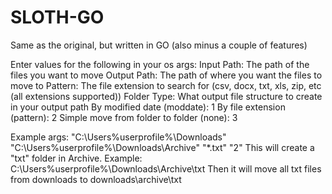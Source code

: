 # SLOTH-GO
Same as the original, but written in GO (also minus a couple of features)

Enter values for the following in your os args:
Input Path: The path of the files you want to move
Output Path: The path of where you want the files to move to
Pattern: The file extension to search for (csv, docx, txt, xls, zip, etc (all extensions supported))
Folder Type: What output file structure to create in your output path
  By modified date (moddate): 1
  By file extension (pattern): 2
  Simple move from folder to folder (none): 3
  
Example args:
"C:\Users\%userprofile%\Downloads" "C:\Users\%userprofile%\Downloads\Archive" "*.txt" "2"
This will create a "txt" folder in Archive. Example: C:\Users\%userprofile%\Downloads\Archive\txt
  Then it will move all txt files from downloads to downloads\archive\txt
